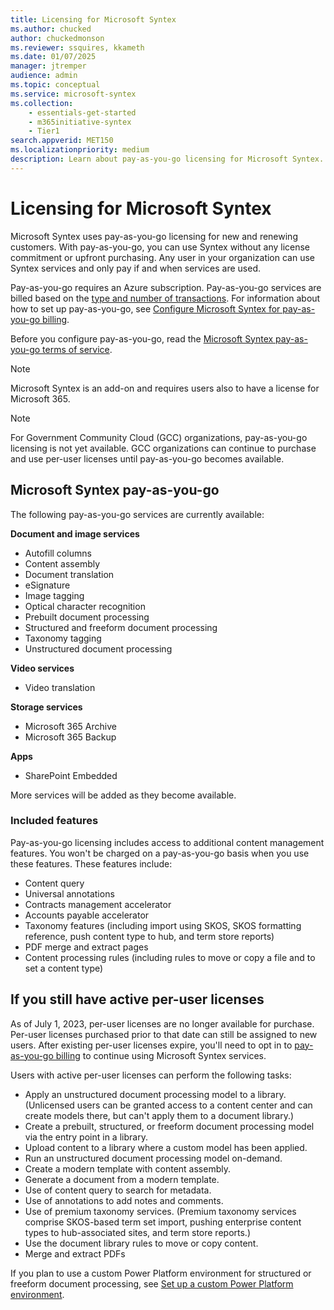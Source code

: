 ```yaml
---
title: Licensing for Microsoft Syntex
ms.author: chucked
author: chuckedmonson
ms.reviewer: ssquires, kkameth
ms.date: 01/07/2025
manager: jtremper
audience: admin
ms.topic: conceptual
ms.service: microsoft-syntex
ms.collection: 
    - essentials-get-started
    - m365initiative-syntex
    - Tier1
search.appverid: MET150
ms.localizationpriority: medium
description: Learn about pay-as-you-go licensing for Microsoft Syntex.
---
```


# Licensing for Microsoft Syntex

Microsoft Syntex uses pay-as-you-go licensing for new and renewing customers. With pay-as-you-go, you can use Syntex without any license commitment or upfront purchasing. Any user in your organization can use Syntex services and only pay if and when services are used.

Pay-as-you-go requires an Azure subscription. Pay-as-you-go services are billed based on the [type and number of transactions](syntex-pay-as-you-go-services.md). For information about how to set up pay-as-you-go, see [Configure Microsoft Syntex for pay-as-you-go billing](syntex-azure-billing.md).

Before you configure pay-as-you-go, read the [Microsoft Syntex pay-as-you-go terms of service](/legal/microsoft-365/microsoft-syntex-pay-as-you-go-terms).

<!--The features available for each license type are described in this article.  You can use both licenses if you need to.-->

> [!NOTE]
> Microsoft Syntex is an add-on and requires users also to have a license for Microsoft 365.

> [!NOTE]
> For Government Community Cloud (GCC) organizations, pay-as-you-go licensing is not yet available. GCC organizations can continue to purchase and use per-user licenses until pay-as-you-go becomes available.

## Microsoft Syntex pay-as-you-go

The following pay-as-you-go services are currently available:

**Document and image services**
- Autofill columns
- Content assembly
- Document translation
- eSignature
- Image tagging
- Optical character recognition
- Prebuilt document processing
- Structured and freeform document processing
- Taxonomy tagging
- Unstructured document processing

**Video services**
- Video translation

**Storage services**
- Microsoft 365 Archive
- Microsoft 365 Backup

**Apps**
- SharePoint Embedded

More services will be added as they become available.

### Included features

Pay-as-you-go licensing includes access to additional content management features. You won't be charged on a pay-as-you-go basis when you use these features. These features include:

- Content query
- Universal annotations
- Contracts management accelerator
- Accounts payable accelerator
- Taxonomy features (including import using SKOS, SKOS formatting reference, push content type to hub, and term store reports)
- PDF merge and extract pages
- Content processing rules (including rules to move or copy a file and to set a content type)

## If you still have active per-user licenses

As of July 1, 2023, per-user licenses are no longer available for purchase. Per-user licenses purchased prior to that date can still be assigned to new users. After existing per-user licenses expire, you'll need to opt in to [pay-as-you-go billing](syntex-azure-billing.md) to continue using Microsoft Syntex services.

Users with active per-user licenses can perform the following tasks:

- Apply an unstructured document processing model to a library. (Unlicensed users can be granted access to a content center and can create models there, but can't apply them to a document library.)
- Create a prebuilt, structured, or freeform document processing model via the entry point in a library.
- Upload content to a library where a custom model has been applied.
- Run an unstructured document processing model on-demand.
- Create a modern template with content assembly.
- Generate a document from a modern template.
- Use of content query to search for metadata.
- Use of annotations to add notes and comments.
- Use of premium taxonomy services. (Premium taxonomy services comprise SKOS-based term set import, pushing enterprise content types to hub-associated sites, and term store reports.)
- Use the document library rules to move or copy content.
- Merge and extract PDFs

If you plan to use a custom Power Platform environment for structured or freeform document processing, see [Set up a custom Power Platform environment](structured-freeform-setup.md#set-up-a-custom-power-platform-environment).
